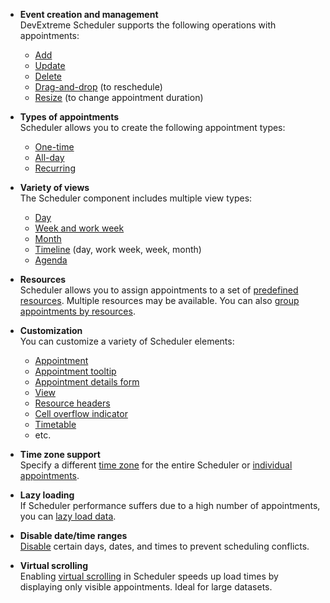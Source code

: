 - **Event creation and management**    
DevExtreme Scheduler supports the following operations with appointments:
    - [Add](/concepts/05%20UI%20Components/Scheduler/030%20Appointments/020%20Add%20Appointments '/Documentation/Guide/UI_Components/Scheduler/Appointments/Add_Appointments/')
    - [Update](/concepts/05%20UI%20Components/Scheduler/030%20Appointments/030%20Update%20Appointments '/Documentation/Guide/UI_Components/Scheduler/Appointments/Update_Appointments/')
    - [Delete](/concepts/05%20UI%20Components/Scheduler/030%20Appointments/040%20Delete%20Appointments '/Documentation/Guide/UI_Components/Scheduler/Appointments/Delete_Appointments/')
    - [Drag-and-drop](/api-reference/10%20UI%20Components/dxScheduler/1%20Configuration/appointmentDragging '/Documentation/ApiReference/UI_Components/dxScheduler/Configuration/appointmentDragging/') (to reschedule)
    - [Resize](/api-reference/10%20UI%20Components/dxScheduler/1%20Configuration/editing/allowResizing.md '/Documentation/ApiReference/UI_Components/dxScheduler/Configuration/editing/#allowResizing') (to change appointment duration)

- **Types of appointments**    
Scheduler allows you to create the following appointment types:
    - [One-time](/concepts/05%20UI%20Components/Scheduler/030%20Appointments/015%20Appointment%20Types/010%20One-Time%20Appointments.md '/Documentation/Guide/UI_Components/Scheduler/Appointments/Appointment_Types/#One-Time_Appointments')
    - [All-day](/concepts/05%20UI%20Components/Scheduler/030%20Appointments/015%20Appointment%20Types/020%20All-Day%20Appointments.md '/Documentation/Guide/UI_Components/Scheduler/Appointments/Appointment_Types/#All-Day_Appointments')
    - [Recurring](/concepts/05%20UI%20Components/Scheduler/030%20Appointments/015%20Appointment%20Types/030%20Recurring%20Appointments.md '/Documentation/Guide/UI_Components/Scheduler/Appointments/Appointment_Types/#Recurring_Appointments')

- **Variety of views**     
The Scheduler component includes multiple view types:
    - [Day](/concepts/05%20UI%20Components/Scheduler/060%20Views/010%20View%20Types/010%20Day%20View.md '/Documentation/Guide/UI_Components/Scheduler/Views/View_Types/#Day_View')
    - [Week and work week](/concepts/05%20UI%20Components/Scheduler/060%20Views/010%20View%20Types/020%20Week%20and%20WorkWeek%20Views.md '/Documentation/Guide/UI_Components/Scheduler/Views/View_Types/#Week_and_WorkWeek_Views')
    - [Month](/concepts/05%20UI%20Components/Scheduler/060%20Views/010%20View%20Types/030%20Month%20View.md '/Documentation/Guide/UI_Components/Scheduler/Views/View_Types/#Month_View')
    - [Timeline](/concepts/05%20UI%20Components/Scheduler/060%20Views/010%20View%20Types/040%20Timeline%20Views.md '/Documentation/Guide/UI_Components/Scheduler/Views/View_Types/#Timeline_Views') (day, work week, week, month)
    - [Agenda](/concepts/05%20UI%20Components/Scheduler/060%20Views/010%20View%20Types/050%20Agenda%20View.md '/Documentation/Guide/UI_Components/Scheduler/Views/View_Types/#Agenda_View')

- **Resources**    
Scheduler allows you to assign appointments to a set of [predefined resources](/concepts/05%20UI%20Components/Scheduler/040%20Resources/020%20Assign%20Appointments%20to%20Resources '/Documentation/Guide/UI_Components/Scheduler/Resources/Assign_Appointments_to_Resources/'). Multiple resources may be available. You can also [group appointments by resources](/concepts/05%20UI%20Components/Scheduler/040%20Resources/030%20Group%20Appointments%20by%20Resources.md '/Documentation/Guide/UI_Components/Scheduler/Resources/Group_Appointments_by_Resources/').

- **Customization**    
You can customize a variety of Scheduler elements:
    - [Appointment](/concepts/05%20UI%20Components/Scheduler/030%20Appointments/050%20Customize%20Appointment.md '/Documentation/Guide/UI_Components/Scheduler/Appointments/Customize_Appointment/')
    - [Appointment tooltip](/concepts/05%20UI%20Components/Scheduler/030%20Appointments/060%20Customize%20Appointment%20Tooltip.md '/Documentation/Guide/UI_Components/Scheduler/Appointments/Customize_Appointment_Tooltip/')
    - [Appointment details form](/api-reference/10%20UI%20Components/dxScheduler/1%20Configuration/onAppointmentFormOpening.md '/Documentation/ApiReference/UI_Components/dxScheduler/Configuration/#onAppointmentFormOpening')
    - [View](/concepts/05%20UI%20Components/Scheduler/060%20Views/020%20Customize%20Individual%20Views.md '/Documentation/Guide/UI_Components/Scheduler/Views/Customize_Individual_Views/')
    - [Resource headers](/concepts/05%20UI%20Components/Scheduler/040%20Resources/040%20Customize%20Resource%20Headers.md '/Documentation/Guide/UI_Components/Scheduler/Resources/Customize_Resource_Headers/')
    - [Cell overflow indicator](/concepts/05%20UI%20Components/Scheduler/030%20Appointments/080%20Cell%20Overflow%20Indicator.md '/Documentation/Guide/UI_Components/Scheduler/Appointments/Cell_Overflow_Indicator/')
    - [Timetable](/concepts/05%20UI%20Components/Scheduler/050%20Timetable.md '/Documentation/Guide/UI_Components/Scheduler/Timetable/')
    - etc.

- **Time zone support**    
Specify a different [time zone](/api-reference/10%20UI%20Components/dxScheduler/1%20Configuration/timeZone.md '/Documentation/ApiReference/UI_Components/dxScheduler/Configuration/#timeZone') for the entire Scheduler or [individual appointments](/concepts/05%20UI%20Components/Scheduler/077%20Time%20Zone%20Support.md '/Documentation/Guide/UI_Components/Scheduler/Time_Zone_Support/').

- **Lazy loading**    
If Scheduler performance suffers due to a high number of appointments, you can [lazy load data](/concepts/05%20UI%20Components/Scheduler/085%20Optimize%20Scheduler%20Performance%20with%20Lazy%20Loading.md '/Documentation/Guide/UI_Components/Scheduler/Optimize_Scheduler_Performance_with_Lazy_Loading/').

- **Disable date/time ranges**    
[Disable](https://js.devexpress.com/Demos/WidgetsGallery/Demo/Scheduler/CellTemplates/) certain days, dates, and times to prevent scheduling conflicts.

- **Virtual scrolling**    
Enabling [virtual scrolling](/api-reference/_hidden/dxSchedulerScrolling/mode.md '/Documentation/ApiReference/UI_Components/dxScheduler/Configuration/scrolling/#mode') in Scheduler speeds up load times by displaying only visible appointments. Ideal for large datasets.